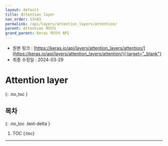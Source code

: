 ```yaml
---
layout: default
title: Attention layer
nav_order: 13+03
permalink: /api/layers/attention_layers/attention/
parent: Attention 레이어
grand_parent: Keras 레이어 API
---
```


* 원본 링크 : [https://keras.io/api/layers/attention_layers/attention/](https://keras.io/api/layers/attention_layers/attention/){:target="_blank"}
* 최종 수정일 : 2024-03-29

# Attention layer
{: .no_toc }

## 목차
{: .no_toc .text-delta }

1. TOC
{:toc}

---
